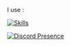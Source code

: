 I use :

[![Skills](https://skillicons.dev/icons?i=ai,vscode,visualstudio,raspberrypi,linux,dotnet,docker,cs,bash)](https://skillicons.dev)



[![Discord Presence](https://lanyard.cnrad.dev/api/536596446263246851)](https://discord.com/users/536596446263246851)
